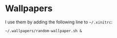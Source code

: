 # Wallpapers

I use them by adding the following line to `~/.xinitrc`:

```
~/.wallpapers/random-wallpaper.sh &
```
